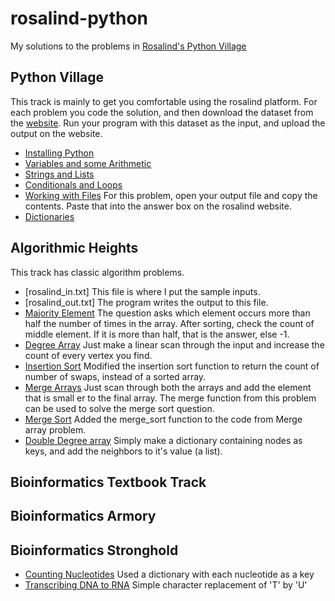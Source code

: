 # rosalind-python
My solutions to the problems in [Rosalind's Python Village](http://rosalind.info)


## Python Village

This track is mainly to get you comfortable using the rosalind platform. For each problem you code the
solution, and then download the dataset from the [website](http://rosalind.info). Run your program with
this dataset as the input, and upload the output on the website.

- [Installing Python](http://rosalind.info/problems/ini1/)
- [Variables and some Arithmetic](http://rosalind.info/problems/ini2/)
- [Strings and Lists](http://rosalind.info/problems/ini3/)
- [Conditionals and Loops](http://rosalind.info/problems/ini4/)
- [Working with Files](http://rosalind.info/problems/ini5/) For this problem, open your output file and copy the contents. Paste that into the answer box on the rosalind website.
- [Dictionaries](http://rosalind.info/problems/ini6/)


## Algorithmic Heights
This track has classic algorithm problems.
- [rosalind_in.txt] This file is where I put the sample inputs.
- [rosalind_out.txt] The program writes the output to this file.
- [Majority Element](http://rosalind.info/problems/list-view/?location=algorithmic-heights) The question asks which element occurs more than half the number of times in the array. After sorting, check the count of middle element. If it is more than half, that is the answer, else -1.
- [Degree Array](http://rosalind.info/problems/deg/) Just make a linear scan through the input and increase the count of every vertex you find.
- [Insertion Sort](http://rosalind.info/problems/ins/) Modified the insertion sort function to return the count of number of swaps, instead of a sorted array.
- [Merge Arrays](http://rosalind.info/problems/mer/) Just scan through both the arrays and add the element that is small er to the final array. The merge function from this problem can be used to solve the merge sort question.
- [Merge Sort](http://rosalind.info/problems/ms/) Added the merge_sort function to the code from Merge array problem.
- [Double Degree array](http://rosalind.info/problems/ddeg/) Simply make a dictionary containing nodes as keys, and add the neighbors to it's value (a list).
## Bioinformatics Textbook Track


## Bioinformatics Armory


## Bioinformatics Stronghold
- [Counting Nucleotides](http://rosalind.info/problems/dna/) Used a dictionary with each nucleotide as a key
- [Transcribing DNA to RNA](http://rosalind.info/problems/rna/) Simple character replacement of 'T' by 'U'
